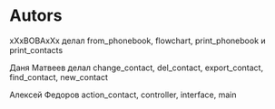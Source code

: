 # Autors

xXxBOBAxXx делал from_phonebook, flowchart, print_phonebook и print_contacts

Даня Матвеев делал change_contact, del_contact, export_contact, find_contact, new_contact

Алексей Федоров action_contact, controller, interface, main
